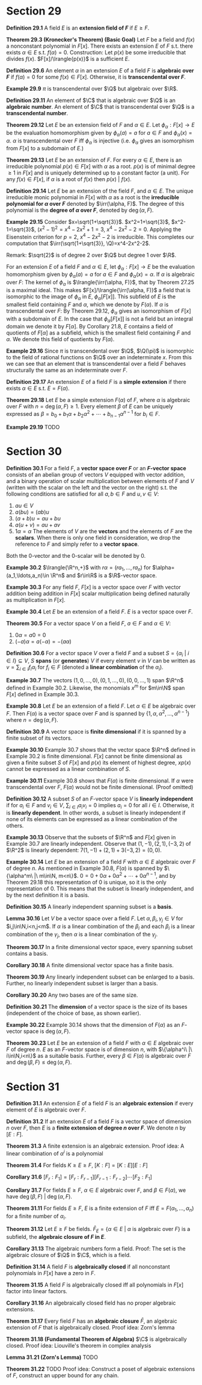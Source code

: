 # Section 29
**Definition 29.1**
A field $E$ is an **extension field of $F$** if $E\geq F$.

**Theorem 29.3 (Kronecker's Theorem) (Basic Goal)**
Let $F$ be a field and $f(x)$ a nonconstant polynomial in $F[x]$. There exists an extension $E$ of $F$ s.t. there exists $\alpha\in E$ s.t. $f(\alpha)=0$.
Construction: Let $p(x)$ be some irreducible that divides $f(x)$. $F[x]/\lrangle{p(x)}$ is a sufficient $E$.

**Definition 29.6**
An element $\alpha$ in an extension $E$ of a field $F$ is **algebraic over $F$** if $f(\alpha)=0$ for some $f(x)\in F[x]$. Otherwise, it is **transcendental over $F$**.

**Example 29.9**
$\pi$ is transcendental over $\Q$ but algebraic over $\R$.

**Definition 29.11**
An element of $\C$ that is algebraic over $\Q$ is an **algebraic number**. An element of $\C$ that is transcendental over $\Q$ is a **transcendental number**.

**Theorem 29.12**
Let $E$ be an extension field of $F$ and $\alpha \in E$. Let $\phi_\alpha : F[x]\to E$ be the evaluation homomorphism given by $\phi_\alpha(a)=a$ for $a\in F$ and $\phi_\alpha(x)=\alpha$. $\alpha$ is transcendental over $F$ iff $\phi_\alpha$ is injective (i.e. $\phi_\alpha$ gives an isomorphism from $F[x]$ to a subdomain of $E$.)

**Theorem 29.13**
Let $E$ be an extension of $F$. For every $\alpha \in E$, there is an irreducible polynomial $p(x)\in F[x]$ with $\alpha$ as a root. $p(x)$ is of minimal degree $\geq 1$ in $F[x]$ and is uniquely determined up to a constant factor (a unit).
For any $f(x)\in F[x]$, if $\alpha$ is a root of $f(x)$ then $p(x)\ |\ f(x)$.

**Definition 29.14**
Let $E$ be an extension of the field $F$, and $\alpha\in E$. The unique irreducible monic polynomial in $F[x]$ with $\alpha$ as a root is the **irreducible polynomial for $\alpha$ over $F$** denoted by $\irr(\alpha, F)$. The degree of this polynomial is the **degree of $\alpha$ over $F$**, denoted by $\deg(\alpha, F)$.

**Example 29.15**
Consider $x=\sqrt{1+\sqrt{3}}$. $x^2=1+\sqrt{3}$, $x^2-1=\sqrt{3}$, $(x^2-1)^2=x^4-2x^2+1=3$, $x^4-2x^2-2=0$. Applying the Eisenstein criterion for $p=2$, $x^4-2x^2-2$ is irreducible. This completes our computation that $\irr(\sqrt{1+\sqrt{3}}, \Q)=x^4-2x^2-2$.

Remark: $\sqrt{2}$ is of degree 2 over $\Q$ but degree 1 over $\R$.

For an extension $E$ of a field $F$ and $\alpha\in E$, let $\phi_\alpha : F[x]\to E$ be the evaluation homomorphism given by $\phi_\alpha(a)=a$ for $a\in F$ and $\phi_\alpha(x)=\alpha$.
If $\alpha$ is algebraic over $F$:
The kernel of $\phi_\alpha$ is $\lrangle{\irr(\alpha, F)}$, that by Theorem 27.25 is a maximal ideal. This makes $F[x]/\lrangle{\irr(\alpha, F)}$ a field that is isomorphic to the image of $\phi_\alpha$ in $E$, $\phi_\alpha[F[x]]$. This subfield of $E$ is the smallest field containing $F$ and $\alpha$, which we denote by $F(\alpha)$.
If $\alpha$ is transcendental over $F$:
By Theorem 29.12, $\phi_\alpha$ gives an isomorphism of $F[x]$ with a subdomain of $E$. In the case that $\phi_\alpha[F[x]]$ is not a field but an integral domain we denote it by $F[\alpha]$. By Corollary 21.8, $E$ contains a field of quotients of $F[\alpha]$ as a subfield, which is the smallest field containing $F$ and $\alpha$. We denote this field of quotients by $F(\alpha)$.

**Example 29.16**
Since $\pi$ is transcendental over $\Q$, $\Q(\pi)$ is isomorphic to the field of rational functions on $\Q$ over an indeterminate $x$. From this we can see that an element that is transcendental over a field $F$ behaves structurally the same as an indeterminate over $F$.

**Definition 29.17**
An extension $E$ of a field $F$ is a **simple extension** if there exists $\alpha\in E$ s.t. $E=F(\alpha)$.

**Theorem 29.18**
Let $E$ be a simple extension $F(\alpha)$ of $F$, where $\alpha$ is algebraic over $F$ with $n=\deg(\alpha, F)\geq 1$. Every element $\beta$ of $E$ can be uniquely expressed as $\beta=b_0+b_1\alpha+b_2\alpha^2+\cdots+b_{n-1}\alpha^{n-1}$ for $b_i\in F$.

**Example 29.19**
TODO

# Section 30
**Definition 30.1**
For a field $F$, a **vector space over $F$** or an **$F$-vector space** consists of an abelian group of vectors $V$ equipped with vector addition, and a binary operation of scalar multiplication between elements of $F$ and $V$ (written with the scalar on the left and the vector on the right) s.t. the following conditions are satisfied for all $a,b\in F$ and $u,v\in V$:
1. $au\in V$
2. $a(bu)=(ab)u$
3. $(a+b)u=au+bu$
4. $a(u+v)=au+av$
5. $1\alpha=\alpha$
The elements of $V$ are the **vectors** and the elements of $F$ are the **scalars**. When there is only one field in consideration, we drop the reference to $F$ and simply refer to a **vector space**.

Both the $0$-vector and the $0$-scalar will be denoted by $0$.

**Example 30.2**
$\lrangle{\R^n,+}$ with $r\alpha=(ra_1,\ldots,ra_n)$ for $\alpha=(a_1,\ldots,a_n)\in \R^n$ and $r\in\R$ is a $\R$-vector space.

**Example 30.3**
For any field $F$, $F[x]$ is a vector space over $F$ with vector addition being addition in $F[x]$ scalar multiplication being defined naturally as multiplication in $F[x]$.

**Example 30.4**
Let $E$ be an extension of a field $F$. $E$ is a vector space over $F$.

**Theorem 30.5**
For a vector space $V$ on a field $F$, $a\in F$ and $\alpha\in V$:
1. $0\alpha=a0=0$
2. $(-a)\alpha=a(-\alpha)=-(a\alpha)$

**Definition 30.6**
For a vector space $V$ over a field $F$ and a subset $S=\{\alpha_i\ |\ i\in I\}\subseteq V$, $S$ **spans** (or **generates**) $V$ if every element $v$ in $V$ can be written as $v=\sum_{i\in I}f_i\alpha_i$ for $f_i\in F$ (denoted a **linear combination** of the $\alpha_i$).

**Example 30.7**
The vectors $(1,0,\ldots,0),(0,1,\ldots,0),(0,0,\ldots,1)$ span $\R^n$ defined in Example 30.2. Likewise, the monomials $x^m$ for $m\in\N$ span $F[x]$ defined in Example 30.3.

**Example 30.8**
Let $E$ be an extension of a field $F$. Let $\alpha \in E$ be algebraic over $F$. Then $F(\alpha)$ is a vector space over $F$ and is spanned by $\{1,\alpha,\alpha^2,\ldots,\alpha^{n-1}\}$ where $n=\deg(\alpha, F)$.

**Definition 30.9**
A vector space is **finite dimensional** if it is spanned by a finite subset of its vectors.

**Example 30.10**
Example 30.7 shows that the vector space $\R^n$ defined in Example 30.2 is finite dimensional. $F[x]$ cannot be finite dimensional as given a finite subset $S$ of $F[x]$ and $p(x)$ its element of highest degree, $xp(x)$ cannot be expressed as a linear combination of $S$.

**Example 30.11**
Example 30.8 shows that $F(\alpha)$ is finite dimensional. If $\alpha$ were transcendental over $F$, $F(\alpha)$ would not be finite dimensional. (Proof omitted)

**Definition 30.12**
A subset $S$ of an $F$-vector space $V$ is **linearly independent** if for $a_i\in F$ and $v_i\in V$, $\sum_{i\in I}a_iv_i=0$ implies $a_i=0$ for all $i\in I$. Otherwise, it is **linearly dependent**. In other words, a subset is linearly independent if none of its elements can be expressed as a linear combination of the others.

**Example 30.13**
Observe that the subsets of $\R^n$ and $F[x]$ given in Example 30.7 are linearly independent. Observe that $(1,-1),(2,1),(-3,2)$ of $\R^2$ is linearly dependent: $7(1,-1)+(2,1)+3(-3,2)=(0,0)$.

**Example 30.14**
Let $E$ be an extension of a field $F$ with $\alpha\in E$ algebraic over $F$ of degree $n$. As mentioned in Example 30.8, $F(\alpha)$ is spanned by $\{\alpha^m\ |\ m\in\N, m<n\}$. $0=0+0\alpha+0\alpha^2+\cdots+0\alpha^{n-1}$, and by Theorem 29.18 this representation of $0$ is unique, so it is the only representation of $0$. This means that the subset is linearly independent, and by the next definition it is a basis.

**Definition 30.15**
A linearly independent spanning subset is a **basis**.

**Lemma 30.16**
Let $V$ be a vector space over a field $F$. Let $\alpha,\beta_i,\gamma_j\in V$ for $i,j\in\N,i<n,j<m$. If $\alpha$ is a linear combination of the $\beta_i$ and each $\beta_i$ is a linear combination of the $\gamma_j$, then $\alpha$ is a linear combination of the $\gamma_j$.

**Theorem 30.17**
In a finite dimensional vector space, every spanning subset contains a basis.

**Corollary 30.18**
A finite dimensional vector space has a finite basis.

**Theorem 30.19**
Any linearly independent subset can be enlarged to a basis. Further, no linearly independent subset is larger than a basis.

**Corollary 30.20**
Any two bases are of the same size.

**Definition 30.21**
The **dimension** of a vector space is the size of its bases (independent of the choice of base, as shown earlier).

**Example 30.22**
Example 30.14 shows that the dimension of $F(\alpha)$ as an $F$-vector space is $\deg(\alpha, F)$.

**Theorem 30.23**
Let $E$ be an extension of a field $F$ with $\alpha\in E$ algebraic over $F$ of degree $n$. $E$ as an $F$-vector space is of dimension $n$, with $\{\alpha^i\ |\ i\in\N,i<n\}$ as a suitable basis. Further, every $\beta\in F(\alpha)$ is algebraic over $F$ and $\deg(\beta,F)\leq\deg(\alpha,F)$.
# Section 31
**Definition 31.1**
An extension $E$ of a field $F$ is an **algebraic extension** if every element of $E$ is algebraic over $F$.

**Definition 31.2**
If an extension $E$ of a field $F$ is a vector space of dimension $n$ over $F$, then $E$ is a **finite extension of degree $n$ over $F$**. We denote $n$ by $[E:F]$.

**Theorem 31.3**
A finite extension is an algebraic extension.
Proof idea: A linear combination of $\alpha^i$ is a polynomial

**Theorem 31.4**
For fields $K\geq E\geq F$, $[K:F]=[K:E][E:F]$

**Corollary 31.6**
$[F_r:F_1]=[F_r:F_{r-1}][F_{r-1}:F_{r-2}]\cdots[F_2:F_1]$

**Corollary 31.7**
For fields $E\geq F$, $\alpha\in E$ algebraic over $F$, and $\beta\in F(\alpha)$, we have $\deg(\beta,F)\ |\ \deg(\alpha, F)$.

**Theorem 31.11**
For fields $E\geq F$, $E$ is a finite extension of $F$ iff $E=F(\alpha_1,\ldots,\alpha_n)$ for a finite number of $\alpha_i$.

**Theorem 31.12**
Let $E\geq F$ be fields. $\bar{F}_E=\{\alpha\in E\ |\ \alpha \text{ is algebraic over } F\}$ is a subfield, the **algebraic closure of $F$ in $E$**.

**Corollary 31.13**
The algebraic numbers form a field.
Proof: The set is the algebraic closure of $\Q$ in $\C$, which is a field.

**Definition 31.14**
A field $F$ is **algebraically closed** if all nonconstant polynomials in $F[x]$ have a zero in $F$.

**Theorem 31.15**
A field $F$ is algebraically closed iff all polynomials in $F[x]$ factor into linear factors.

**Corollary 31.16**
An algebraically closed field has no proper algebraic extensions.

**Theorem 31.17**
Every field $F$ has an **algebraic closure** $\bar{F}$, an algebraic extension of $F$ that is algebraically closed.
Proof idea: Zorn's lemma

**Theorem 31.18 (Fundamental Theorem of Algebra)**
$\C$ is algebraically closed.
Proof idea: Liouville's theorem in complex analysis

**Lemma 31.21 (Zorn's Lemma)**
TODO

**Theorem 31.22**
TODO
Proof idea: Construct a poset of algebraic extensions of $F$, construct an upper bound for any chain.

